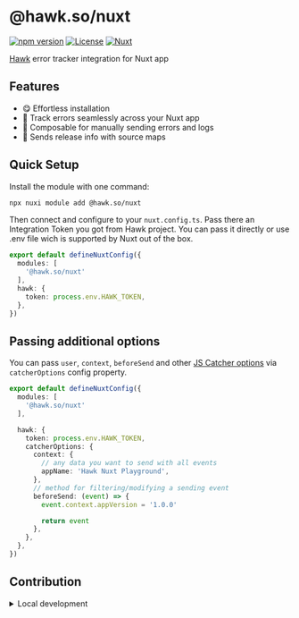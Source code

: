 # @hawk.so/nuxt

[![npm version][npm-version-src]][npm-version-href]
[![License][license-src]][license-href]
[![Nuxt][nuxt-src]][nuxt-href]

[Hawk](https://hawk.so) error tracker integration for Nuxt app

## Features

- 😋 Effortless installation
- 🦅 Track errors seamlessly across your Nuxt app
- 💼 Composable for manually sending errors and logs
- 💌 Sends release info with source maps

## Quick Setup

Install the module with one command:

```bash
npx nuxi module add @hawk.so/nuxt
```

Then connect and configure to your `nuxt.config.ts`. Pass there an Integration Token you got from Hawk project. 
You can pass it directly or use .env file wich is supported by Nuxt out of the box.

```ts
export default defineNuxtConfig({
  modules: [
    '@hawk.so/nuxt'
  ],
  hawk: {
    token: process.env.HAWK_TOKEN,
  },
})
```

## Passing additional options

You can pass `user`, `context`, `beforeSend` and other [JS Catcher options](https://github.com/codex-team/hawk.javascript?tab=readme-ov-file#usage) via `catcherOptions` config property.

```ts
export default defineNuxtConfig({
  modules: [
    '@hawk.so/nuxt'
  ],

  hawk: {
    token: process.env.HAWK_TOKEN,
    catcherOptions: {
      context: {
        // any data you want to send with all events
        appName: 'Hawk Nuxt Playground',
      },
      // method for filtering/modifying a sending event
      beforeSend: (event) => {
        event.context.appVersion = '1.0.0'

        return event
      },
    },
  },
})
```

## Contribution

<details>
  <summary>Local development</summary>

  <p>Copy .env.example to the .env file in /playground. Put Hawk Integration Token in there.</p>
  
  ```bash
  # Install dependencies
  npm install
  
  # Generate type stubs
  npm run dev:prepare
  
  # Develop with the playground
  npm run dev
  
  # Build the playground
  npm run dev:build
  
  # Run ESLint
  npm run lint
  
  # Run Vitest
  npm run test
  npm run test:watch
  
  # Release new version
  npm run release
  ```

</details>


<!-- Badges -->
[npm-version-src]: https://img.shields.io/npm/v/@hawk.so/nuxt/latest.svg?style=flat&colorA=020420&colorB=00DC82
[npm-version-href]: https://npmjs.com/package/@hawk.so/nuxt

[license-src]: https://img.shields.io/npm/l/@hawk.so/nuxt.svg?style=flat&colorA=020420&colorB=00DC82
[license-href]: https://npmjs.com/package/@hawk.so/nuxt

[nuxt-src]: https://img.shields.io/badge/Nuxt-020420?logo=nuxt.js
[nuxt-href]: https://nuxt.com
